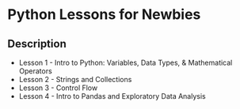 # Python Lessons for Newbies


## Description
- Lesson 1 - Intro to Python: Variables, Data Types, & Mathematical Operators
- Lesson 2 - Strings and Collections
- Lesson 3 - Control Flow
- Lesson 4 - Intro to Pandas and Exploratory Data Analysis

